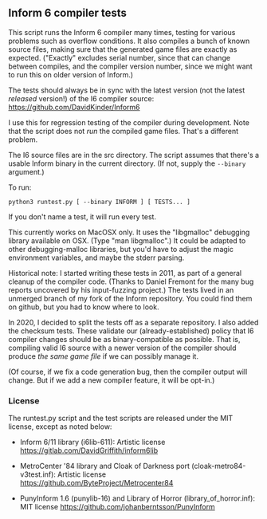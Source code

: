 ## Inform 6 compiler tests

This script runs the Inform 6 compiler many times, testing for various
problems such as overflow conditions. It also compiles a bunch of
known source files, making sure that the generated game files are
exactly as expected. ("Exactly" excludes serial number, since that can
change between compiles, and the compiler version number, since we
might want to run this on older version of Inform.)

The tests should always be in sync with the latest version (not the
latest *released* version!) of the I6 compiler source:
https://github.com/DavidKinder/Inform6

I use this for regression testing of the compiler during development.
Note that the script does not *run* the compiled game files. That's
a different problem.

The I6 source files are in the src directory. The script assumes that
there's a usable Inform binary in the current directory. (If not,
supply the `--binary` argument.)

To run:

    python3 runtest.py [ --binary INFORM ] [ TESTS... ]

If you don't name a test, it will run every test.

This currently works on MacOSX only. It uses the "libgmalloc" debugging
library available on OSX. (Type "man libgmalloc".) It could be adapted
to other debugging-malloc libraries, but you'd have to adjust the
magic environment variables, and maybe the stderr parsing.

Historical note: I started writing these tests in 2011, as part of a
general cleanup of the compiler code. (Thanks to Daniel Fremont for
the many bug reports uncovered by his input-fuzzing project.) The
tests lived in an unmerged branch of my fork of the Inform repository.
You could find them on github, but you had to know where to look.

In 2020, I decided to split the tests off as a separate repository. I
also added the checksum tests. These validate our
(already-established) policy that I6 compiler changes should be as
binary-compatible as possible. That is, compiling valid I6 source with
a newer version of the compiler should produce *the same game file* if
we can possibly manage it.

(Of course, if we fix a code generation bug, then the compiler output
will change. But if we add a new compiler feature, it will be opt-in.)

### License

The runtest.py script and the test scripts are released under the MIT
license, except as noted below:

- Inform 6/11 library (i6lib-611): Artistic license
  https://gitlab.com/DavidGriffith/inform6lib

- MetroCenter '84 library and Cloak of Darkness port (cloak-metro84-v3test.inf): Artistic license
  https://github.com/ByteProject/Metrocenter84

- PunyInform 1.6 (punylib-16) and Library of Horror (library_of_horror.inf): MIT license
  https://github.com/johanberntsson/PunyInform
